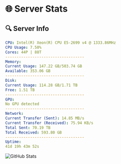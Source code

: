 # 🌐 Server Stats
## 🔍 Server Info
```yaml
CPU: Intel(R) Xeon(R) CPU E5-2699 v4 @ 1333.86MHz
CPU Usage: 7.50%
Cores: 44P | 88T
-----------------------------------
Memory:
Current Usage: 147.22 GB/503.74 GB
Available: 353.06 GB
-----------------------------------
Disk:
Current Usage: 114.28 GB/1.71 TB
Free: 1.51 TB
-----------------------------------
GPU:
No GPU detected
-----------------------------------
Network:
Current Transfer (Sent): 14.85 MB/s
Current Transfer (Received): 75.94 KB/s
Total Sent: 70.19 TB
Total Received: 593.80 GB
-----------------------------------
Uptime:
41d 19h 43m 52s
```
![GitHub Stats](https://img.shields.io/badge/Updated-2025-04-18_17:06:41-blue)